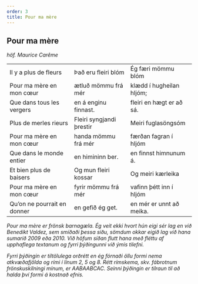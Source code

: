 ```yaml
---
order: 3
title: Pour ma mère
---
```


## Pour ma mère

*höf. Maurice Carême*

|                            |                            |                            |
|:---------------------------|:---------------------------|:---------------------------|
| Il y a plus de fleurs      | Það eru fleiri blóm        | Ég færi mömmu blóm
| Pour ma mère en mon cœur   | ætluð mömmu frá mér        | klædd í hugheilan hljóm;
| Que dans tous les vergers  | en á enginu finnast.       | fleiri en hægt er að sá.
| Plus de merles rieurs      | Fleiri syngjandi þrestir   | Meiri fuglasöngsóm
| Pour ma mère en mon cœur   | handa mömmu frá mér        | færðan fagran í hljóm
| Que dans le monde entier   | en himininn ber.           | en finnst himnunum á.
| Et bien plus de baisers    | Og mun fleiri kossar       | Og meiri kærleika
| Pour ma mère en mon cœur   | fyrir mömmu frá mér        | vafinn þétt inn í hljóm
| Qu’on ne pourrait en donner| en gefið ég get.           | en mér er unnt að meika.

*Pour ma mère er frönsk barnagæla. Ég veit ekki hvort hún eigi sér lag en við Benedikt Valdez, sem smíðaði þessa síðu, sömdum okkar eigið lag við hana sumarið 2009 eða 2010. Við höfum síðan flutt hana með fléttu af upphaflega textanum og fyrri þýðingunni við ýmis tilefni.*

*Fyrri þýðingin er tiltölulega orðrétt en ég fórnaði öllu formi nema atkvæðafjölda og rími í línum 2, 5 og 8. Rétt rímskema, skv. fábrotnum frönskuskilningi mínum, er AABAABCAC. Seinni þýðingin er tilraun til að halda því formi á kostnað efnis.*
